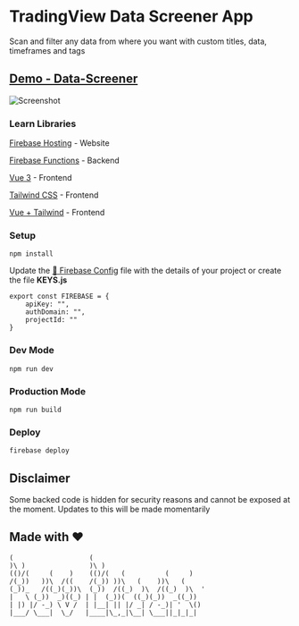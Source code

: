 # TradingView Data Screener App

Scan and filter any data from where you want with custom titles, data, timeframes and tags


## [Demo - Data-Screener](https://data-screener.web.app/)

![Screenshot](https://user-images.githubusercontent.com/22216995/151967710-8719cfaf-a18d-4c88-8830-ec5550d5b9e1.png)



### Learn Libraries
[Firebase Hosting](https://firebase.google.com/docs) - Website

[Firebase Functions](https://firebase.google.com/docs/functions) - Backend

[Vue 3](https://v3.vuejs.org/) - Frontend

[Tailwind CSS](https://tailwindcss.com/) - Frontend

[Vue + Tailwind](https://tailwindcss.com/docs/guides/vue-3-vite) - Frontend


### Setup
```
npm install
```

Update the [📂 Firebase Config](src/firebase.ts) file with the details of your project or create the file **KEYS.js**
```
export const FIREBASE = {
    apiKey: "",
    authDomain: "",
    projectId: ""
}
```
### Dev Mode
```
npm run dev
```
### Production Mode
```
npm run build 
```
### Deploy
`firebase deploy`


## Disclaimer
Some backed code is hidden for security reasons and cannot be exposed at the moment. Updates to this will be made momentarily


## Made with ♥
```
(                   (                            
)\ )                )\ )                         
(()/(     (    )    (()/(   (          (     )    
/(_))   ))\  /((    /(_)) ))\   (    ))\   (     
(_))_   /((_)(_))\  (_))  /((_)  )\  /((_)  )\  '
|   \ (_))  _)((_) | |  (_))(  ((_)(_))  _((_))  
| |) |/ -_) \ V /  | |__| || |/ _| / -_)| '  \()
|___/ \___|  \_/   |____|\_,_|\__| \___||_|_|_|  
```